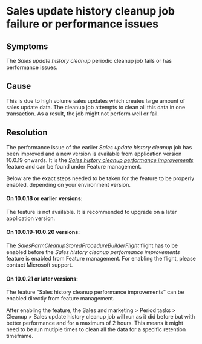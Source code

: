 # Sales update history cleanup job failure or performance issues 

## Symptoms 

The *Sales update history cleanup* periodic cleanup job fails or has performance issues.  

 

## Cause 

This is due to high volume sales updates which creates large amount of sales update data. The cleanup job attempts to clean all this data in one transaction. As a result, the job might not perform well or fail. 

 

## Resolution 

The performance issue of the earlier *Sales update history cleanup* job has been improved and a new version is available from application version 10.0.19 onwards. It is the [*Sales history cleanup performance improvements*](../../sales-marketing/sales-update-history-cleanup-performance-improvements.md) feature and can be found under Feature management. 

Below are the exact steps needed to be taken for the feature to be properly enabled, depending on your environment version. 

#### On 10.0.18 or earlier versions: 

The feature is not available. It is recommended to upgrade on a later application version.  

#### On 10.0.19-10.0.20 versions: 

The *SalesParmCleanupStoredProcedureBuilderFlight* flight has to be enabled before the *Sales history cleanup performance improvements* feature is enabled from Feature management. For enabling the flight, please contact Microsoft support. 

#### On 10.0.21 or later versions: 

The feature “Sales history cleanup performance improvements” can be enabled directly from feature management. 

 

After enabling the feature, the Sales and marketing > Period tasks > Cleanup > Sales update history cleanup job will run as it did before but with better performance and for a maximum of 2 hours. This means it might need to be run mutiple times to clean all the data for a specific retention timeframe.   
